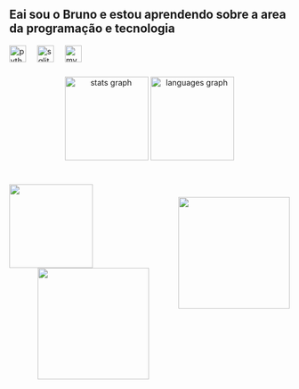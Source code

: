 <h2 align="left">Eai sou o Bruno e estou aprendendo sobre a area da programação e tecnologia</h2>

<div align="left">
  <img src="https://cdn.jsdelivr.net/gh/devicons/devicon/icons/python/python-original.svg" height="30" alt="python logo"  />
  <img width="12" />
  <img src="https://cdn.jsdelivr.net/gh/devicons/devicon/icons/sqlite/sqlite-original.svg" height="30" alt="sqlite logo"  />
  <img width="12" />
  <img src="https://cdn.jsdelivr.net/gh/devicons/devicon/icons/mysql/mysql-original.svg" height="30" alt="mysql logo"  />
</div>

###

<div align="center">
  <img src="https://github-readme-stats.vercel.app/api?username=brunolourencosilva&hide_title=false&hide_rank=false&show_icons=true&include_all_commits=true&count_private=true&disable_animations=false&theme=dracula&locale=en&hide_border=false&order=1" height="150" alt="stats graph"  />
  <img src="https://github-readme-stats.vercel.app/api/top-langs?username=brunolourencosilva&locale=en&hide_title=false&layout=compact&card_width=320&langs_count=5&theme=dracula&hide_border=false&order=2" height="150" alt="languages graph"  />
</div>

###

<br clear="both">

<img align="left" height="150" src="https://lh7-rt.googleusercontent.com/docsz/AD_4nXeySAKLGUcOHfTQ0gs6-TwIBVqTyt2szoI2TTYUeExvn5nggOhSjnRPN9oncBTceXYL5-FM_OA3fVDglLGIYLschIrfQdk8Kn5RgPklW--Cfx6y72Nl_g50vwIoaBjqnKsJUD9XCsqTlIabVKuOiwggcfea?key=oM7GHw6QArn-AMCv-N0uUQ"  />

###

<img align="right" height="200" src="https://media.tenor.com/zTq0VUy7FngAAAAM/frank-west-dead-rising.gif"  />

###

<div align="center">
  <img height="200" src="https://media.tenor.com/QIitBFRMYZ8AAAAM/sgt-dornan-fallout.gif"  />
</div>

###
